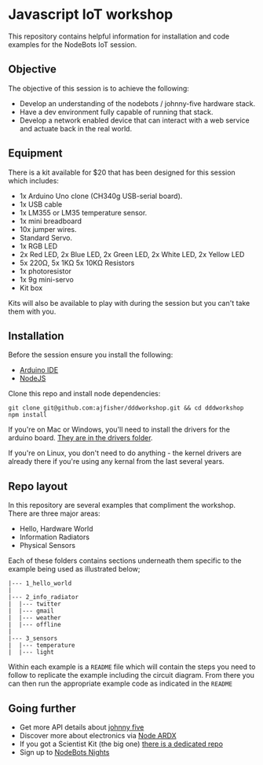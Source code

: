 # Javascript IoT workshop 

This repository contains helpful information for installation and code
examples for the NodeBots IoT session. 

## Objective

The objective of this session is to achieve the following:

* Develop an understanding of the nodebots / johnny-five hardware stack.
* Have a dev environment fully capable of running that stack.
* Develop a network enabled device that can interact with a web service and
actuate back in the real world.

## Equipment

There is a kit available for $20 that has been designed for this session which includes:

* 1x Arduino Uno clone (CH340g USB-serial board).
* 1x USB cable
* 1x LM355 or LM35 temperature sensor.
* 1x mini breadboard 
* 10x jumper wires.
* Standard Servo.
* 1x RGB LED
* 2x Red LED, 2x Blue LED, 2x Green LED, 2x White LED, 2x Yellow LED
* 5x 220Ω, 5x 1KΩ 5x 10KΩ Resistors
* 1x photoresistor
* 1x 9g mini-servo
* Kit box

Kits will also be available to play with during the session but you can't take them with you.

## Installation

Before the session ensure you install the following:

* [Arduino IDE](http://arduino.cc)
* [NodeJS](http://nodejs.org)

Clone this repo and install node dependencies:

```
git clone git@github.com:ajfisher/dddworkshop.git && cd dddworkshop
npm install
```

If you're on Mac or Windows, you'll need to install the drivers for the arduino
board. [They are in the drivers folder](/drivers).

If you're on Linux, you don't need to do anything - the kernel drivers are already
there if you're using any kernal from the last several years.

## Repo layout

In this repository are several examples that compliment the workshop. There are 
three major areas:

* Hello, Hardware World
* Information Radiators
* Physical Sensors

Each of these folders contains sections underneath them specific to the 
example being used as illustrated below;

```
|--- 1_hello_world
|  
|--- 2_info_radiator
|  |--- twitter
|  |--- gmail
|  |--- weather
|  |--- offline
|
|--- 3_sensors
|  |--- temperature
|  |--- light
```

Within each example is a `README` file which will contain the steps you need
to follow to replicate the example including the circuit diagram. From there
you can then run the appropriate example code as indicated in the `README`

## Going further

* Get more API details about [johnny five](http://johnny-five.io)
* Discover more about electronics via [Node ARDX](http://node-ardx.org)
* If you got a Scientist Kit (the big one) [there is a dedicated repo](http://github.com/nodebotsau/scientist-kit)
* Sign up to [NodeBots Nights](http://www.meetup.com/Melbourne-NodeBots-Nights/)



